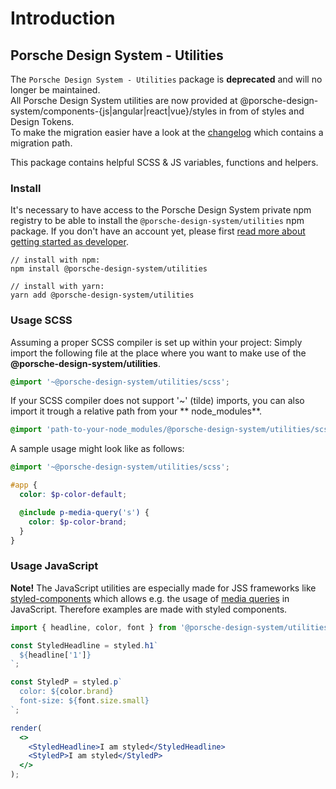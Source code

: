 # Introduction

<TableOfContents></TableOfContents>

## Porsche Design System - Utilities

<p-inline-notification heading="Important note" state="error" persistent="true">
  The <code>Porsche Design System - Utilities</code> package is <strong>deprecated</strong> and will no longer be maintained.<br>
  All Porsche Design System utilities are now provided at @porsche-design-system/components-{js|angular|react|vue}/styles in from of styles and Design Tokens.<br>
  To make the migration easier have a look at the <a href="news/changelog/utilities">changelog</a> which contains a migration path.
</p-inline-notification>

This package contains helpful SCSS & JS variables, functions and helpers.

### Install

It's necessary to have access to the Porsche Design System private npm registry to be able to install the
`@porsche-design-system/utilities` npm package. If you don't have an account yet, please first
[read more about getting started as developer](start-coding/introduction).

```shell
// install with npm:
npm install @porsche-design-system/utilities

// install with yarn:
yarn add @porsche-design-system/utilities
```

### Usage SCSS

Assuming a proper SCSS compiler is set up within your project: Simply import the following file at the place where you
want to make use of the **@porsche-design-system/utilities**.

```scss
@import '~@porsche-design-system/utilities/scss';
```

If your SCSS compiler does not support '~' (tilde) imports, you can also import it trough a relative path from your **
node_modules**.

```scss
@import 'path-to-your-node_modules/@porsche-design-system/utilities/scss';
```

A sample usage might look like as follows:

```scss
@import '~@porsche-design-system/utilities/scss';

#app {
  color: $p-color-default;

  @include p-media-query('s') {
    color: $p-color-brand;
  }
}
```

### Usage JavaScript

**Note!** The JavaScript utilities are especially made for JSS frameworks like
[styled-components](https://styled-components.com) which allows e.g. the usage of
[media queries](https://developer.mozilla.org/en-US/docs/Web/CSS/Media_Queries/Using_media_queries) in JavaScript.
Therefore examples are made with styled components.

```jsx
import { headline, color, font } from '@porsche-design-system/utilities';

const StyledHeadline = styled.h1`
  ${headline['1']}
`;

const StyledP = styled.p`
  color: ${color.brand}
  font-size: ${font.size.small} 
`;

render(
  <>
    <StyledHeadline>I am styled</StyledHeadline>
    <StyledP>I am styled</StyledP>
  </>
);
```
